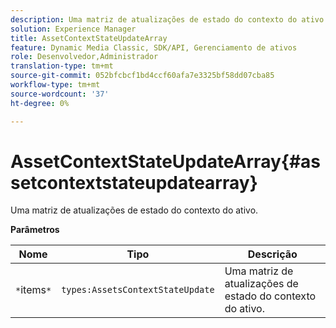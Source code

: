 ```yaml
---
description: Uma matriz de atualizações de estado do contexto do ativo.
solution: Experience Manager
title: AssetContextStateUpdateArray
feature: Dynamic Media Classic, SDK/API, Gerenciamento de ativos
role: Desenvolvedor,Administrador
translation-type: tm+mt
source-git-commit: 052bfcbcf1bd4ccf60afa7e3325bf58dd07cba85
workflow-type: tm+mt
source-wordcount: '37'
ht-degree: 0%

---
```



# AssetContextStateUpdateArray{#assetcontextstateupdatearray}

Uma matriz de atualizações de estado do contexto do ativo.

**Parâmetros**

| Nome | Tipo | Descrição |
|---|---|---|
| `*`items`*` | `types:AssetsContextStateUpdate` | Uma matriz de atualizações de estado do contexto do ativo. |

